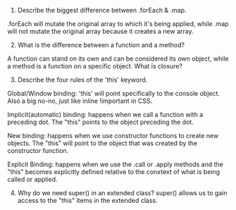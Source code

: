 1. Describe the biggest difference between .forEach & .map.

.forEach will mutate the original array to which it's being applied, while .map will not mutate the original array because it creates a new array.

2. What is the difference between a function and a method?

A function can stand on its own and can be considered its own object, while a method is a function on a specific object.
What is closure?

3. Describe the four rules of the 'this' keyword.

Global/Window binding: 'this' will point specifically to the console object. Also a big no-no, just like inline !important in CSS.

Implicit(automatic) binding: happens when we call a function with a preceding dot. The "this" points to the object preceding the dot.

New binding: happens when we use constructor functions to create new objects. The "this" will point to the object that was created by the constructor function.

Explicit Binding: happens when we use the .call or .apply methods and the "this" becomes explicitly defined relative to the conxtext of what is being called or applied.

4. Why do we need super() in an extended class?
super() allows us to gain access to the "this" items in the extended class. 